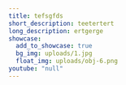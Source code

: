 ```yaml
---
title: tefsgfds
short_description: teetertert
long_description: ertgerge
showcase:
  add_to_showcase: true
  bg_img: uploads/1.jpg
  float_img: uploads/obj-6.png
youtube: "null"
---
```

